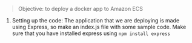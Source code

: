> Objective: to deploy a docker app to Amazon ECS

1. Setting up the code: The application that we are deploying is made using Express, so make an index.js file with some sample code. Make sure that you have installed express using `npm install express`


